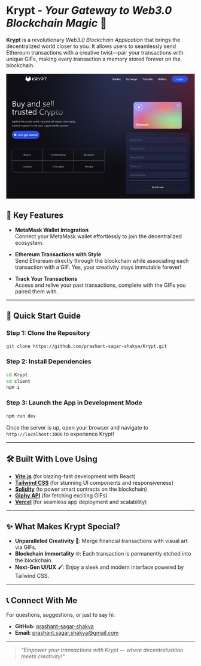 # **Krypt** - *Your Gateway to Web3.0 Blockchain Magic* 🚀  

**Krypt** is a revolutionary *Web3.0 Blockchain Application* that brings the decentralized world closer to you. It allows users to seamlessly send Ethereum transactions with a creative twist—pair your transactions with unique GIFs, making every transaction a memory stored forever on the blockchain.

<div align="center">

![Thumbnail](/image.png)

</div>


## **🌟 Key Features**  
- **MetaMask Wallet Integration**  
   Connect your MetaMask wallet effortlessly to join the decentralized ecosystem.  

- **Ethereum Transactions with Style**  
   Send Ethereum directly through the blockchain while associating each transaction with a GIF. Yes, your creativity stays immutable forever!  

- **Track Your Transactions**  
   Access and relive your past transactions, complete with the GIFs you paired them with.  

---

## **🚀 Quick Start Guide**  

### Step 1: Clone the Repository  
```bash  
git clone https://github.com/prashant-sagar-shakya/Krypt.git  
```  

### Step 2: Install Dependencies  
```bash  
cd Krypt
cd client
npm i
```  

### Step 3: Launch the App in Development Mode  
```bash  
npm run dev  
```  

Once the server is up, open your browser and navigate to `http://localhost:3000` to experience Krypt!  

---

## **🛠 Built With Love Using**  

- **[Vite.js](https://vitejs.dev/)** (for blazing-fast development with React)  
- **[Tailwind CSS](https://tailwindcss.com/)** (for stunning UI components and responsiveness)  
- **[Solidity](https://soliditylang.org/)** (to power smart contracts on the blockchain)  
- **[Giphy API](https://developers.giphy.com/)** (for fetching exciting GIFs)  
- **[Vercel](https://vercel.com/)** (for seamless app deployment and scalability)  

---

## **✨ What Makes Krypt Special?**  

- **Unparalleled Creativity** 🎨: Merge financial transactions with visual art via GIFs.  
- **Blockchain Immortality** 🌐: Each transaction is permanently etched into the blockchain.  
- **Next-Gen UI/UX** 🖌️: Enjoy a sleek and modern interface powered by Tailwind CSS.  

---

## **📞 Connect With Me**  

For questions, suggestions, or just to say hi:  

- **GitHub:** [prashant-sagar-shakya](https://github.com/prashant-sagar-shakya)  
- **Email:** [prashant.sagar.shakya@gmail.com](mailto:prashant.sagar.shakya@gmail.com)  

---

> *"Empower your transactions with Krypt — where decentralization meets creativity!"*
